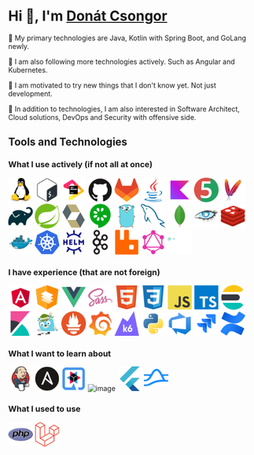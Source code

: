 # Hi 👋, I'm [Donát Csongor](https://www.linkedin.com/in/donat-csongor/)

🔭 My primary technologies are Java, Kotlin with Spring Boot, and GoLang newly.

🔬 I am also following more technologies actively. Such as Angular and Kubernetes.

🌱 I am motivated to try new things that I don't know yet. Not just development.

📖 In addition to technologies, I am also interested in Software Architect, Cloud solutions, DevOps and Security with offensive side.

## Tools and Technologies 

### What I use actively (if not all at once)
<img src="https://raw.githubusercontent.com/devicons/devicon/master/icons/linux/linux-original.svg" width="50" height="auto" alt="image" title="Linux"> <img src="https://raw.githubusercontent.com/devicons/devicon/master/icons/bash/bash-original.svg" width="50" height="auto" alt="image" title="Bash"> <img src="https://raw.githubusercontent.com/devicons/devicon/master/icons/jetbrains/jetbrains-original.svg" width="50" height="auto" alt="image" title="JetBrains"> <img src="https://raw.githubusercontent.com/devicons/devicon/master/icons/github/github-original.svg" width="50" height="auto" alt="image" title="GitHub"> <img src="https://raw.githubusercontent.com/devicons/devicon/master/icons/gitlab/gitlab-original.svg" width="50" height="auto" alt="image" title="GitLab"> <img src="https://raw.githubusercontent.com/devicons/devicon/master/icons/java/java-original.svg" width="50" height="auto" alt="image" title="Java"> <img src="https://raw.githubusercontent.com/devicons/devicon/master/icons/kotlin/kotlin-original.svg" width="50" height="auto" alt="image" title="Kotlin"> <img src="https://raw.githubusercontent.com/devicons/devicon/master/icons/junit/junit-original.svg" width="50" height="auto" alt="image" title="JUnit 5"> <img src="https://raw.githubusercontent.com/devicons/devicon/master/icons/maven/maven-original.svg" width="50" height="auto" alt="image" title="Maven"> <img src="https://raw.githubusercontent.com/devicons/devicon/master/icons/gradle/gradle-original.svg" width="50" height="auto" alt="image" title="Gradle"> <img src="https://raw.githubusercontent.com/devicons/devicon/master/icons/spring/spring-original.svg" width="50" height="auto" alt="image" title="Spring Boot & Framework"> <img src="https://raw.githubusercontent.com/devicons/devicon/master/icons/hibernate/hibernate-original.svg" width="50" height="auto" alt="image" title="Hibernate ORM"> <img src="https://raw.githubusercontent.com/devicons/devicon/master/icons/cucumber/cucumber-plain.svg" width="50" height="auto" alt="image" title="Cucumber"> <img src="https://raw.githubusercontent.com/devicons/devicon/master/icons/go/go-original.svg" width="50" height="auto" alt="image" title="GoLang"> <img src="https://raw.githubusercontent.com/devicons/devicon/master/icons/mysql/mysql-original.svg" width="50" height="auto" alt="image" title="MySQL"> <img src="https://raw.githubusercontent.com/devicons/devicon/master/icons/mongodb/mongodb-original.svg" width="50" height="auto" alt="image" title="MongoDB"> <img src="https://raw.githubusercontent.com/devicons/devicon/master/icons/cassandra/cassandra-original.svg" width="50" height="auto" alt="image" title="Apache Cassandra"> <img src="https://raw.githubusercontent.com/devicons/devicon/master/icons/redis/redis-original.svg" width="50" height="auto" alt="image" title="Redis"> <img src="https://raw.githubusercontent.com/devicons/devicon/master/icons/docker/docker-original.svg" width="50" height="auto" alt="image" title="Docker"> <img src="https://raw.githubusercontent.com/devicons/devicon/master/icons/kubernetes/kubernetes-original.svg" width="50" height="auto" alt="image" title="Kubernetes"> <img src="https://raw.githubusercontent.com/devicons/devicon/master/icons/helm/helm-original.svg" width="50" height="auto" alt="image" title="Helm"> <img src="https://raw.githubusercontent.com/devicons/devicon/master/icons/apachekafka/apachekafka-original.svg" width="50" height="auto" alt="image" title="Apache Kafka"> <img src="https://raw.githubusercontent.com/devicons/devicon/master/icons/rabbitmq/rabbitmq-original.svg" width="50" height="auto" alt="image" title="RabbitMQ"> <img src="https://raw.githubusercontent.com/devicons/devicon/master/icons/graphql/graphql-plain.svg" width="50" height="auto" alt="image" title="GraphQL"> <img src="https://raw.githubusercontent.com/devicons/devicon/master/icons/grpc/grpc-original.svg" width="50" height="auto" alt="image" title="gRPC">

### I have experience (that are not foreign)
<img src="https://raw.githubusercontent.com/devicons/devicon/master/icons/angular/angular-original.svg" width="50" height="auto" alt="image" title="Angular 2+"> <img src="https://raw.githubusercontent.com/devicons/devicon/master/icons/angularmaterial/angularmaterial-original.svg" width="50" height="auto" alt="image" title="Angular Material"> <img src="https://raw.githubusercontent.com/devicons/devicon/master/icons/vuejs/vuejs-original.svg" width="50" height="auto" alt="image" title="VueJS"> <img src="https://raw.githubusercontent.com/devicons/devicon/master/icons/sass/sass-original.svg" width="50" height="auto" alt="image" title="SASS & SCSS"> <img src="https://raw.githubusercontent.com/devicons/devicon/master/icons/html5/html5-original.svg" width="50" height="auto" alt="image" title="HTML 5"> <img src="https://raw.githubusercontent.com/devicons/devicon/master/icons/css3/css3-original.svg" width="50" height="auto" alt="image" title="CSS 3"> <img src="https://raw.githubusercontent.com/devicons/devicon/master/icons/javascript/javascript-original.svg" width="50" height="auto" alt="image" title="JavaScript"> <img src="https://raw.githubusercontent.com/devicons/devicon/master/icons/typescript/typescript-original.svg" width="50" height="auto" alt="image" title="TypeScript"> <img src="https://raw.githubusercontent.com/devicons/devicon/master/icons/elasticsearch/elasticsearch-original.svg" width="50" height="auto" alt="image" title="ElasticSearch"> <img src="https://raw.githubusercontent.com/devicons/devicon/master/icons/kibana/kibana-original.svg" width="50" height="auto" alt="image" title="Kibana"> <img src="https://raw.githubusercontent.com/devicons/devicon/master/icons/jaegertracing/jaegertracing-original.svg" width="50" height="auto" alt="image" title="Jaeger Tracing"> <img src="https://raw.githubusercontent.com/devicons/devicon/master/icons/prometheus/prometheus-original.svg" width="50" height="auto" alt="image" title="Prometheus"> <img src="https://raw.githubusercontent.com/devicons/devicon/master/icons/grafana/grafana-original.svg" width="50" height="auto" alt="image" title="Grafana"> <img src="https://raw.githubusercontent.com/devicons/devicon/master/icons/k6/k6-original.svg" width="50" height="auto" alt="image" title="K6"> <img src="https://raw.githubusercontent.com/devicons/devicon/master/icons/python/python-original.svg" width="50" height="auto" alt="image" title="Python"> <img src="https://raw.githubusercontent.com/devicons/devicon/master/icons/azuredevops/azuredevops-original.svg" width="50" height="auto" alt="image" title="Azure DevOps"> <img src="https://raw.githubusercontent.com/devicons/devicon/master/icons/jira/jira-original.svg" width="50" height="auto" alt="image" title="Jira"> <img src="https://raw.githubusercontent.com/devicons/devicon/master/icons/confluence/confluence-original.svg" width="50" height="auto" alt="image" title="Confluence">

### What I want to learn about
<img src="https://raw.githubusercontent.com/devicons/devicon/master/icons/jenkins/jenkins-original.svg" width="50" height="auto" alt="image" title="Jenkins"> <img src="https://raw.githubusercontent.com/devicons/devicon/master/icons/ansible/ansible-original.svg" width="50" height="auto" alt="image" title="Ansible"> <img src="https://raw.githubusercontent.com/devicons/devicon/master/icons/quarkus/quarkus-original.svg" width="50" height="auto" alt="image" title="Quarkus Framework"> <img src="https://objectcomputing.com/files/2616/2275/4406/micronaut_stacked_black.svg" width="50" height="auto" alt="image" title="Micronaut Framework"> <img src="https://raw.githubusercontent.com/devicons/devicon/master/icons/flutter/flutter-original.svg" width="50" height="auto" alt="image" title="Flutter"> <img src="media/apache-pulzar.svg" style="padding-bottom: 10px" width="50" height="auto" alt="image" title="Apache Pulzar">

### What I used to use
<img src="https://raw.githubusercontent.com/devicons/devicon/master/icons/php/php-original.svg" width="50" height="auto" alt="image" title="PHP"> <img src="https://raw.githubusercontent.com/devicons/devicon/master/icons/laravel/laravel-original.svg" width="50" height="auto" alt="image" title="Laravel Framework">
